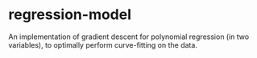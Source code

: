 # regression-model
An implementation of gradient descent for polynomial regression (in two variables), to optimally perform curve-fitting on the data.
